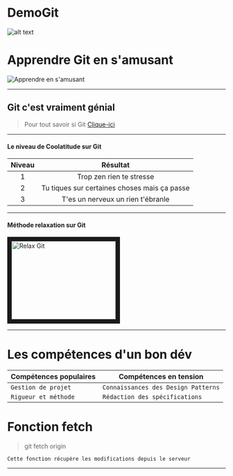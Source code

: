 # DemoGit
![alt text](https://www.supinfo.com/articles/resources/219471/6706/0.jpg "Logo Git")

# Apprendre Git en s'amusant

<div style="width:100%;display:flex;" align="center">
    <img src="https://www.performanse.com/wp-content/uploads/2015/07/APPRENANCE.png" alt="Apprendre en s'amusant">
</div>

***

## Git c'est vraiment génial

> Pour tout savoir si Git
[Clique-ici](https://git-scm.com)

---

#### Le niveau de Coolatitude sur Git

| Niveau        | Résultat                                     |
|:-------------:|:--------------------------------------------:|
| 1             | Trop zen rien te stresse                     |
| 2             | Tu tiques sur certaines choses mais ça passe |
| 3             | T'es un nerveux un rien t'ébranle            |

---

#### Méthode relaxation sur Git

<a href="http://www.youtube.com/watch?feature=player_embedded&v=um1Q6odUY7U
" target="_blank"><img src="http://img.youtube.com/vi/um1Q6odUY7U/0.jpg" 
alt="Relax Git" width="240" height="180" border="10" /></a>

---

# Les compétences d'un bon dév

| **Compétences populaires**        | **Compétences en tension**                    |
|-------------------------------|-------------------------------------------|
| `Gestion de projet`             | `Connaissances des Design Patterns`        |
| `Rigueur et méthode`            | `Rédaction des spécifications`              |

# Fonction fetch

> git fetch origin

	Cette fonction récupère les modifications depuis le serveur

---

